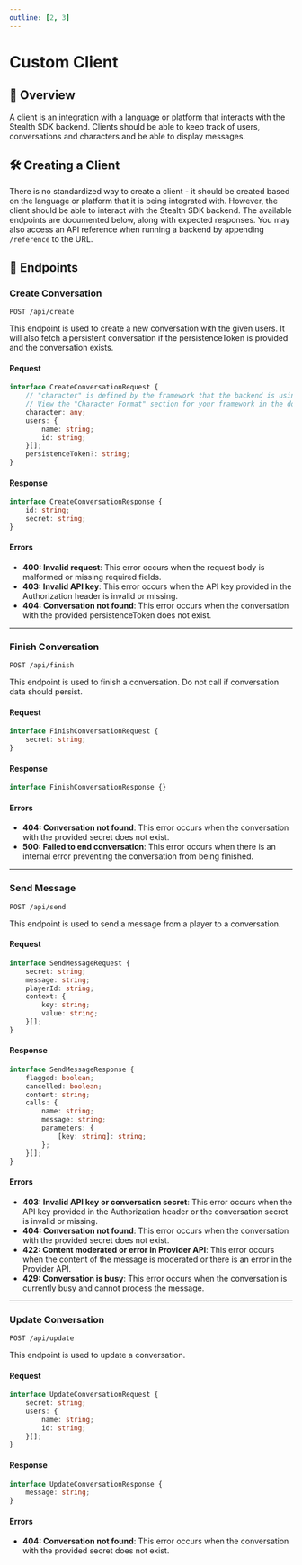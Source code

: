 ```yaml
---
outline: [2, 3]
---
```


# Custom Client

## 📝 Overview

A client is an integration with a language or platform that interacts with the Stealth SDK backend. Clients should be able to keep track of users, conversations and characters and be able to display messages.

## 🛠️ Creating a Client

There is no standardized way to create a client - it should be created based on the language or platform that it is being integrated with. However, the client should be able to interact with the Stealth SDK backend. The available endpoints are documented below, along with expected responses. You may also access an API reference when running a backend by appending `/reference` to the URL.

## 📡 Endpoints

### Create Conversation

```http
POST /api/create
```

This endpoint is used to create a new conversation with the given users. It will also fetch a persistent conversation if the persistenceToken is provided and the conversation exists.

#### Request

```typescript
interface CreateConversationRequest {
	// "character" is defined by the framework that the backend is using.
	// View the "Character Format" section for your framework in the docs for more information.
	character: any;
	users: {
		name: string;
		id: string;
	}[];
	persistenceToken?: string;
}
```

#### Response

```typescript
interface CreateConversationResponse {
	id: string;
	secret: string;
}
```

#### Errors

- **400: Invalid request**: This error occurs when the request body is malformed or missing required fields.
- **403: Invalid API key**: This error occurs when the API key provided in the Authorization header is invalid or missing.
- **404: Conversation not found**: This error occurs when the conversation with the provided persistenceToken does not exist.

---

### Finish Conversation

```http
POST /api/finish
```

This endpoint is used to finish a conversation. Do not call if conversation data should persist.

#### Request

```typescript
interface FinishConversationRequest {
	secret: string;
}
```

#### Response

```typescript
interface FinishConversationResponse {}
```

#### Errors

- **404: Conversation not found**: This error occurs when the conversation with the provided secret does not exist.
- **500: Failed to end conversation**: This error occurs when there is an internal error preventing the conversation from being finished.

---

### Send Message

```http
POST /api/send
```

This endpoint is used to send a message from a player to a conversation.

#### Request

```typescript
interface SendMessageRequest {
	secret: string;
	message: string;
	playerId: string;
	context: {
		key: string;
		value: string;
	}[];
}
```

#### Response

```typescript
interface SendMessageResponse {
	flagged: boolean;
	cancelled: boolean;
	content: string;
	calls: {
		name: string;
		message: string;
		parameters: {
			[key: string]: string;
		};
	}[];
}
```

#### Errors

- **403: Invalid API key or conversation secret**: This error occurs when the API key provided in the Authorization header or the conversation secret is invalid or missing.
- **404: Conversation not found**: This error occurs when the conversation with the provided secret does not exist.
- **422: Content moderated or error in Provider API**: This error occurs when the content of the message is moderated or there is an error in the Provider API.
- **429: Conversation is busy**: This error occurs when the conversation is currently busy and cannot process the message.

---

### Update Conversation

```http
POST /api/update
```

This endpoint is used to update a conversation.

#### Request

```typescript
interface UpdateConversationRequest {
	secret: string;
	users: {
		name: string;
		id: string;
	}[];
}
```

#### Response

```typescript
interface UpdateConversationResponse {
	message: string;
}
```

#### Errors

- **404: Conversation not found**: This error occurs when the conversation with the provided secret does not exist.
